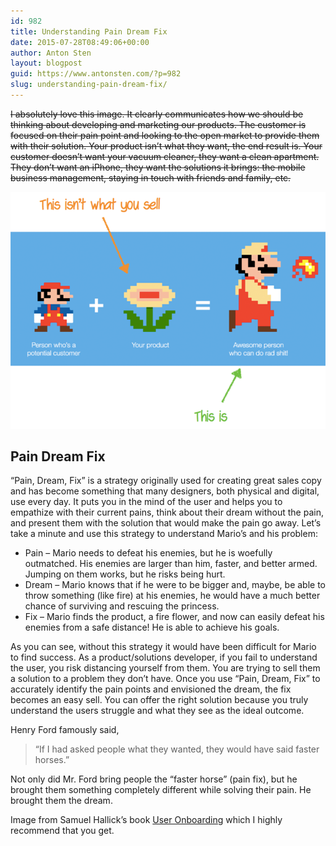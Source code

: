 ```yaml
---
id: 982
title: Understanding Pain Dream Fix
date: 2015-07-28T08:49:06+00:00
author: Anton Sten
layout: blogpost
guid: https://www.antonsten.com/?p=982
slug: understanding-pain-dream-fix/
---
```

~~I absolutely love this image. It clearly communicates how we should be thinking about developing and marketing our products. The customer is focused on their pain point and looking to the open market to provide them with their solution. Your product isn’t what they want, the end result is. Your customer doesn’t want your vacuum cleaner, they want a clean apartment. They don’t want an iPhone, they want the solutions it brings: the mobile business management, staying in touch with friends and family, etc.~~

![Pain, dream, fix](/images/1434045296884.png)

## Pain Dream Fix

“Pain, Dream, Fix” is a strategy originally used for creating great sales copy and has become something that many designers, both physical and digital, use every day. It puts you in the mind of the user and helps you to empathize with their current pains, think about their dream without the pain, and present them with the solution that would make the pain go away. Let’s take a minute and use this strategy to understand Mario’s and his problem:

  * Pain &#8211; Mario needs to defeat his enemies, but he is woefully outmatched. His enemies are larger than him, faster, and better armed. Jumping on them works, but he risks being hurt.
  * Dream &#8211; Mario knows that if he were to be bigger and, maybe, be able to throw something (like fire) at his enemies, he would have a much better chance of surviving and rescuing the princess.
  * Fix &#8211; Mario finds the product, a fire flower, and now can easily defeat his enemies from a safe distance! He is able to achieve his goals.

As you can see, without this strategy it would have been difficult for Mario to find success. As a product/solutions developer, if you fail to understand the user, you risk distancing yourself from them. You are trying to sell them a solution to a problem they don’t have. Once you use “Pain, Dream, Fix” to accurately identify the pain points and envisioned the dream, the fix becomes an easy sell. You can offer the right solution because you truly understand the users struggle and what they see as the ideal outcome.

Henry Ford famously said,

> “If I had asked people what they wanted, they would have said faster horses.”

Not only did Mr. Ford bring people the “faster horse” (pain fix), but he brought them something completely different while solving their pain. He brought them the dream.

Image from Samuel Hallick&#8217;s book <a href="https://www.useronboard.com/training/" target="_blank">User Onboarding</a> which I highly recommend that you get.
